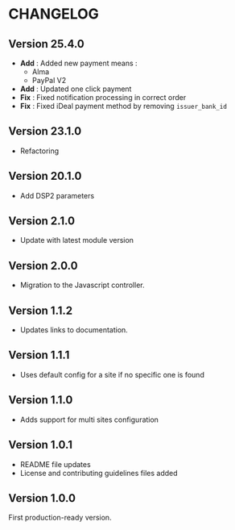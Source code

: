 # CHANGELOG

## Version 25.4.0

- **Add** : Added new payment means :
  - Alma
  - PayPal V2
- **Add** : Updated one click payment
- **Fix** : Fixed notification processing in correct order
- **Fix** : Fixed iDeal payment method by removing `issuer_bank_id`

## Version 23.1.0

- Refactoring

## Version 20.1.0

- Add DSP2 parameters

## Version 2.1.0

- Update with latest module version

## Version 2.0.0

- Migration to the Javascript controller.

## Version 1.1.2

- Updates links to documentation.

## Version 1.1.1

- Uses default config for a site if no specific one is found

## Version 1.1.0

- Adds support for multi sites configuration

## Version 1.0.1

- README file updates
- License and contributing guidelines files added

## Version 1.0.0

First production-ready version.

